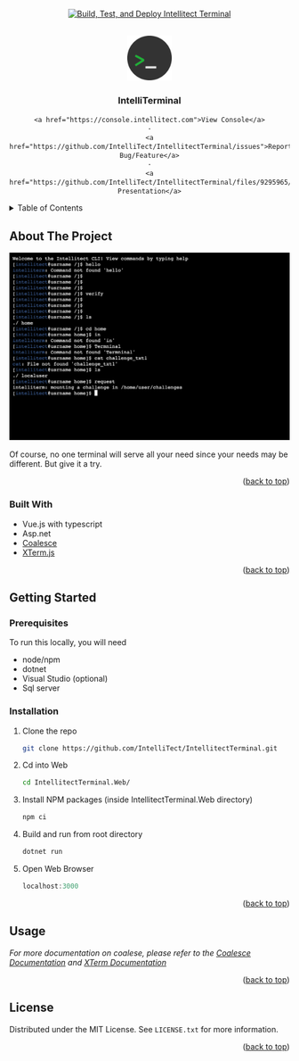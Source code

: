 <a name="readme-top"></a>
<div align="center">

[![Build, Test, and Deploy Intellitect Terminal](https://github.com/IntelliTect/IntellitectTerminal/actions/workflows/Build-Test-And-Deploy.yml/badge.svg?event=push)](https://github.com/IntelliTect/IntellitectTerminal/actions/workflows/Build-Test-And-Deploy.yml)
</div>
<!-- PROJECT LOGO -->
<br />
<div align="center">
  <a href="https://console.intellitect.com">
    <img src="logo.png" alt="Logo" width="80" height="80">
  </a>

  <h3 align="center">IntelliTerminal</h3>

  <p align="center">
    
    <a href="https://console.intellitect.com">View Console</a>
    ·
    <a href="https://github.com/IntelliTect/IntellitectTerminal/issues">Report Bug/Feature</a>
    ·
    <a href="https://github.com/IntelliTect/IntellitectTerminal/files/9295965/presentation.pptx">Powerpoint Presentation</a>
  </p>
</div>

<!-- TABLE OF CONTENTS -->
<details>
  <summary>Table of Contents</summary>
  <ol>
    <li>
      <a href="#about-the-project">About The Project</a>
      <ul>
        <li><a href="#built-with">Built With</a></li>
      </ul>
    </li>
    <li>
      <a href="#getting-started">Getting Started</a>
      <ul>
        <li><a href="#prerequisites">Prerequisites</a></li>
        <li><a href="#installation">Installation</a></li>
      </ul>
    </li>
    <li><a href="#license">License</a></li>
  </ol>
</details>

<!-- ABOUT THE PROJECT -->
## About The Project

[![Intellitect Terminal](./screenshot.png)](https://console.intellitect.com)

Of course, no one terminal will serve all your need since your needs may be different. But give it a try.

<p align="right">(<a href="#readme-top">back to top</a>)</p>

### Built With

* Vue.js with typescript
* Asp.net
* [Coalesce](https://github.com/IntelliTect/Coalesce)
* [XTerm.js](https://xtermjs.org/)

<p align="right">(<a href="#readme-top">back to top</a>)</p>

<!-- GETTING STARTED -->
## Getting Started

### Prerequisites

To run this locally, you will need

* node/npm
* dotnet
* Visual Studio (optional)
* Sql server

### Installation

1. Clone the repo
   ```sh
   git clone https://github.com/IntelliTect/IntellitectTerminal.git
   ```
2. Cd into Web
   ```sh
   cd IntellitectTerminal.Web/
   ```
   
3. Install NPM packages (inside IntellitectTerminal.Web directory)
   ```sh
   npm ci
   ```

4. Build and run from root directory
   ```js
   dotnet run
   ```

5. Open Web Browser
   ```js
   localhost:3000
   ```

<p align="right">(<a href="#readme-top">back to top</a>)</p>

<!-- USAGE EXAMPLES -->
## Usage

_For more documentation on coalese, please refer to the [Coalesce Documentation](https://intellitect.github.io/Coalesce/) and [XTerm Documentation](https://xtermjs.org/docs/)_

<p align="right">(<a href="#readme-top">back to top</a>)</p>

<!-- LICENSE -->
## License

Distributed under the MIT License. See `LICENSE.txt` for more information.

<p align="right">(<a href="#readme-top">back to top</a>)</p>
